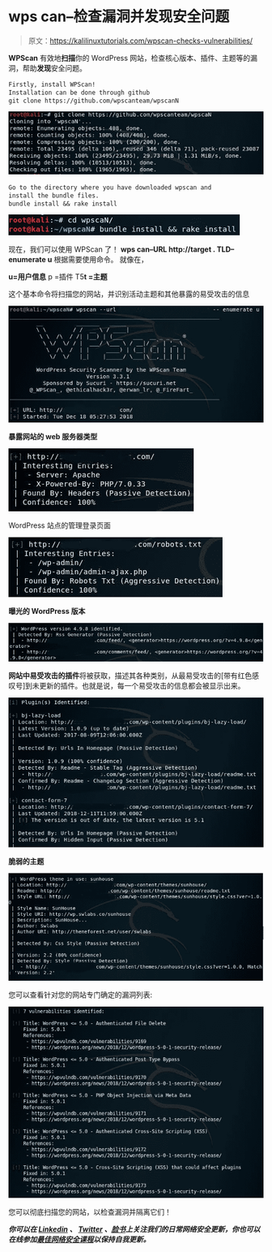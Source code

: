 # wps can–检查漏洞并发现安全问题

> 原文：<https://kalilinuxtutorials.com/wpscan-checks-vulnerabilities/>

**WPScan** 有效地**扫描**你的 WordPress 网站，检查核心版本、插件、主题等的漏洞，帮助**发现**安全问题。

```
Firstly, install WPScan!
Installation can be done through github
git clone https://github.com/wpscanteam/wpscanN
```

![](img/5bb4ec4963ecd120bd95d76faeb17ab6.png)

```
Go to the directory where you have downloaded wpscan and 
install the bundle files.
bundle install && rake install
```

![](img/49cd2b68f51421855b8a9e2bdf601e79.png)

现在，我们可以使用 WPScan 了！
**wps can–URL http://target . TLD–enumerate u**
根据需要使用命令。
就像在，

**u=用户信息**
p =插件 T5**t =主题**

这个基本命令将扫描您的网站，并识别活动主题和其他暴露的易受攻击的信息

![](img/cf977ee39b42730d3493e9e167dc820c.png)

**暴露网站的 web 服务器类型**

![](img/b18ebc3fd82e07d5bfad0f1b95bd83c8.png)

WordPress 站点的管理登录页面

![](img/4b56fe7a6fbd425134e778a8d8bf7c23.png)

**曝光的 WordPress 版本**

![](img/5e3662085e682c2ebcfb648bafd00538.png)

**网站中易受攻击的插件**将被获取，描述其各种类别，从最易受攻击的[带有红色感叹号]到未更新的插件。也就是说，每一个易受攻击的信息都会被显示出来。

![](img/70fd2341c4778eccb6d6601dda91d23e.png)

**脆弱的主题**

![](img/95dbfe08d94e9f2eab8b3c18767153cd.png)

您可以查看针对您的网站专门确定的漏洞列表:

![](img/4cf00e07f64d705e17d02e07ec37eb1e.png)

您可以彻底扫描您的网站，以检查漏洞并隔离它们！

***你可以在 [Linkedin](https://www.linkedin.com/company/gbhackers/) 、 [Twitter](https://twitter.com/GbhackerOn) 、[脸书](https://www.facebook.com/gbhackersadmin)上关注我们的日常网络安全更新，你也可以在线参加[最佳网络安全课程](https://ethicalhackersacademy.com/)以保持自我更新。***
